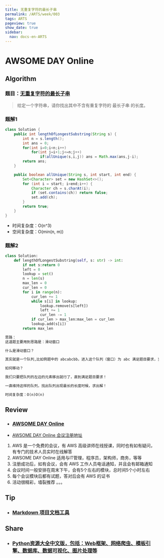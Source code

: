 ```yaml
---
title: 无重复字符的最长子串
permalink: /ARTS/week/003
tags: ARTS
pageview: true
show_date: true
sidebar:
  nav: docs-en-ARTS
---
```

# AWSOME DAY Online
## Algorithm
### 题目：[无重复字符的最长子串](https://leetcode-cn.com/problems/longest-substring-without-repeating-characters/)

>给定一个字符串，请你找出其中不含有重复字符的 最长子串 的长度。

### 题解1
```java
class Solution {
    public int lengthOfLongestSubstring(String s) {
        int n = s.length();
        int ans = 0;
        for(int i=0;i<n;i++)
            for(int j=i+1;j<=n;j++)
                if(allUnique(s,i,j)) ans = Math.max(ans,j-i);
        return ans;
    }

    public boolean allUnique(String s, int start, int end) {
        Set<Character> set = new HashSet<>();
        for (int i = start; i<end;i++) {
            Character ch = s.charAt(i);
            if (set.contains(ch)) return false;
            set.add(ch);
        }
        return true;
    }
}
```
- 时间复杂度：O(n^3)
- 空间复杂度：O(min(n, m))


### 题解2

```python
class Solution:
    def lengthOfLongestSubstring(self, s: str) -> int:
        if not s:return 0
        left = 0
        lookup = set()
        n = len(s)
        max_len = 0
        cur_len = 0
        for i in range(n):
            cur_len += 1
            while s[i] in lookup:
                lookup.remove(s[left])
                left += 1
                cur_len -= 1
            if cur_len > max_len:max_len = cur_len
            lookup.add(s[i])
        return max_len
```


```txt
思路：
这道题主要用到思路是：滑动窗口

什么是滑动窗口？

其实就是一个队列,比如例题中的 abcabcbb，进入这个队列（窗口）为 abc 满足题目要求，当再进入 a，队列变成了 abca，这时候不满足要求。所以，我们要移动这个队列！

如何移动？

我们只要把队列的左边的元素移出就行了，直到满足题目要求！

一直维持这样的队列，找出队列出现最长的长度时候，求出解！

时间复杂度：O(n)O(n)
```

## Review
- ### [AWSOME DAY Online](https://aws.amazon.com/cn/events/awsome-day/awsome-day-online/)
- [AWSOME DAY Online 会议注册地址](https://onlinexperiences.com/scripts/Server.nxp?LASCmd=L:0&AI=1&ShowKey=68882&LoginType=0&InitialDisplay=1&ClientBrowser=0&DisplayItem=NULL&LangLocaleID=0&SSO=1&RFR=NULL)

1. AWS 是一个免费的会议，有 AWS 高级讲师在线授课，同时也有如有疑问，有专门的技术人员实时在线解答
2. AWSOME DAY Online 适用与IT管理，程序员，架构师，商务，等等
3. 注册成功后，如有会议，会有 AWS 工作人员电话通知，并且会有邮箱通知
4. 会议时间一般安排在周末下午，会有5个左右的模块，总时间5个小时左右
5. 每个会议模块后都有试题，答对后会有 AWS 的证书
6. 活动很精彩，墙裂推荐
。。。

## Tip
- ### [Markdown 项目文档工具](../blog/MkDocs.md)

## Share
- ### [Python资源大全中文版，包括：Web框架、网络爬虫、模板引擎、数据库、数据可视化、图片处理等](https://github.com/jobbole/awesome-python-cn)
